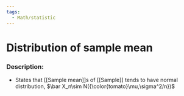 ```yaml
---
tags:
  - Math/statistic
---
```

# Distribution of sample mean
### Description:
- States that [[Sample mean]]s of [[Sample]] tends to have normal distribution, $\bar X_n\sim N({\color{tomato}\mu,\sigma^2/n})$